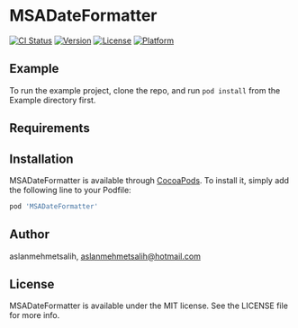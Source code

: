 # MSADateFormatter

[![CI Status](https://img.shields.io/travis/aslanmehmetsalih/MSADateFormatter.svg?style=flat)](https://travis-ci.org/aslanmehmetsalih/MSADateFormatter)
[![Version](https://img.shields.io/cocoapods/v/MSADateFormatter.svg?style=flat)](https://cocoapods.org/pods/MSADateFormatter)
[![License](https://img.shields.io/cocoapods/l/MSADateFormatter.svg?style=flat)](https://cocoapods.org/pods/MSADateFormatter)
[![Platform](https://img.shields.io/cocoapods/p/MSADateFormatter.svg?style=flat)](https://cocoapods.org/pods/MSADateFormatter)

## Example

To run the example project, clone the repo, and run `pod install` from the Example directory first.

## Requirements

## Installation

MSADateFormatter is available through [CocoaPods](https://cocoapods.org). To install
it, simply add the following line to your Podfile:

```ruby
pod 'MSADateFormatter'
```

## Author

aslanmehmetsalih, aslanmehmetsalih@hotmail.com

## License

MSADateFormatter is available under the MIT license. See the LICENSE file for more info.

